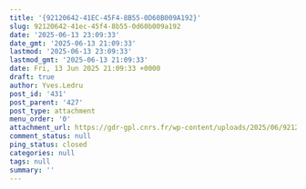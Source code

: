 ```yaml
---
title: '{92120642-41EC-45F4-8B55-0D60B009A192}'
slug: 92120642-41ec-45f4-8b55-0d60b009a192
date: '2025-06-13 23:09:33'
date_gmt: '2025-06-13 21:09:33'
lastmod: '2025-06-13 23:09:33'
lastmod_gmt: '2025-06-13 21:09:33'
date: Fri, 13 Jun 2025 21:09:33 +0000
draft: true
author: Yves.Ledru
post_id: '431'
post_parent: '427'
post_type: attachment
menu_order: '0'
attachment_url: https://gdr-gpl.cnrs.fr/wp-content/uploads/2025/06/92120642-41EC-45F4-8B55-0D60B009A192.png
comment_status: null
ping_status: closed
categories: null
tags: null
summary: ''
---
```



